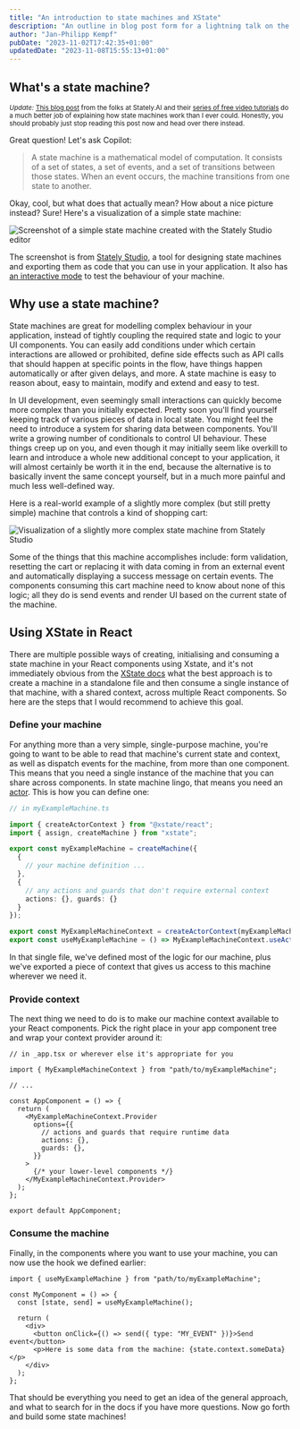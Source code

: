 ```yaml
---
title: "An introduction to state machines and XState"
description: "An outline in blog post form for a lightning talk on the same topic"
author: "Jan-Philipp Kempf"
pubDate: "2023-11-02T17:42:35+01:00"
updatedDate: "2023-11-08T15:55:13+01:00"
---
```


## What's a state machine?

<small>_Update:_ [This blog post](https://stately.ai/blog/2023-10-05-what-is-a-state-machine) from the folks at Stately.AI and their [series of free video tutorials](https://www.youtube.com/playlist?list=PLvWgkXBB3dd4I_l-djWVU2UGPyBgKfnTQ) do a much better job of explaining how state machines work than I ever could. Honestly, you should probably just stop reading this post now and head over there instead.</small>

Great question! Let's ask Copilot:

> A state machine is a mathematical model of computation. It consists of a set of states, a set of events, and a set of transitions between those states. When an event occurs, the machine transitions from one state to another.

Okay, cool, but what does that actually mean? How about a nice picture instead? Sure! Here's a visualization of a simple state machine:

![Screenshot of a simple state machine created with the Stately Studio editor](/tech-tips/images/intro-state-machines-xstate/state-machine.png)

The screenshot is from [Stately Studio](https://stately.ai/studio), a tool for designing state machines and exporting them as code that you can use in your application. It also has [an interactive mode](https://stately.ai/registry/editor/0042094c-f8ef-4299-a8ca-a8129b6defb5?machineId=0ce50a28-7299-4a6e-8545-a025d635be86&mode=Simulate) to test the behaviour of your machine.

## Why use a state machine?

State machines are great for modelling complex behaviour in your application, instead of tightly coupling the required state and logic to your UI components. You can easily add conditions under which certain interactions are allowed or prohibited, define side effects such as API calls that should happen at specific points in the flow, have things happen automatically or after given delays, and more. A state machine is easy to reason about, easy to maintain, modify and extend and easy to test.

In UI development, even seemingly small interactions can quickly become more complex than you initially expected. Pretty soon you'll find yourself keeping track of various pieces of data in local state. You might feel the need to introduce a system for sharing data between components. You'll write a growing number of conditionals to control UI behaviour. These things creep up on you, and even though it may initially seem like overkill to learn and introduce a whole new additional concept to your application, it will almost certainly be worth it in the end, because the alternative is to basically invent the same concept yourself, but in a much more painful and much less well-defined way.

Here is a real-world example of a slightly more complex (but still pretty simple) machine that controls a kind of shopping cart:

![Visualization of a slightly more complex state machine from Stately Studio](/tech-tips/images/intro-state-machines-xstate/cart-machine.png)

Some of the things that this machine accomplishes include: form validation, resetting the cart or replacing it with data coming in from an external event and automatically displaying a success message on certain events. The components consuming this cart machine need to know about none of this logic; all they do is send events and render UI based on the current state of the machine.

## Using XState in React

There are multiple possible ways of creating, initialising and consuming a state machine in your React components using Xstate, and it's not immediately obvious from the [XState docs](https://stately.ai/docs/xstate) what the best approach is to create a machine in a standalone file and then consume a single instance of that machine, with a shared context, across multiple React components. So here are the steps that I would recommend to achieve this goal.

### Define your machine

For anything more than a very simple, single-purpose machine, you're going to want to be able to read that machine's current state and context, as well as dispatch events for the machine, from more than one component. This means that you need a single instance of the machine that you can share across components. In state machine lingo, that means you need an [actor](https://stately.ai/docs/actors). This is how you can define one:

```ts
// in myExampleMachine.ts

import { createActorContext } from "@xstate/react";
import { assign, createMachine } from "xstate";

export const myExampleMachine = createMachine({
  {
    // your machine definition ...
  },
  {
    // any actions and guards that don't require external context
    actions: {}, guards: {}
  }
});

export const MyExampleMachineContext = createActorContext(myExampleMachine);
export const useMyExampleMachine = () => MyExampleMachineContext.useActor();
```

In that single file, we've defined most of the logic for our machine, plus we've exported a piece of context that gives us access to this machine wherever we need it.

### Provide context

The next thing we need to do is to make our machine context available to your React components. Pick the right place in your app component tree and wrap your context provider around it:

```tsx
// in _app.tsx or wherever else it's appropriate for you

import { MyExampleMachineContext } from "path/to/myExampleMachine";

// ...

const AppComponent = () => {
  return (
    <MyExampleMachineContext.Provider
      options={{
        // actions and guards that require runtime data
        actions: {},
        guards: {},
      }}
    >
      {/* your lower-level components */}
    </MyExampleMachineContext.Provider>
  );
};

export default AppComponent;
```

### Consume the machine

Finally, in the components where you want to use your machine, you can now use the hook we defined earlier:

```tsx
import { useMyExampleMachine } from "path/to/myExampleMachine";

const MyComponent = () => {
  const [state, send] = useMyExampleMachine();

  return (
    <div>
      <button onClick={() => send({ type: "MY_EVENT" })}>Send event</button>
      <p>Here is some data from the machine: {state.context.someData}</p>
    </div>
  );
};
```

That should be everything you need to get an idea of the general approach, and what to search for in the docs if you have more questions. Now go forth and build some state machines!
